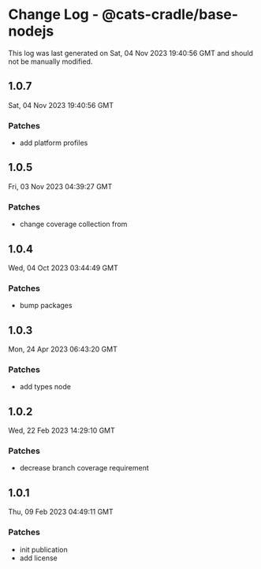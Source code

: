 # Change Log - @cats-cradle/base-nodejs

This log was last generated on Sat, 04 Nov 2023 19:40:56 GMT and should not be manually modified.

## 1.0.7
Sat, 04 Nov 2023 19:40:56 GMT

### Patches

- add platform profiles

## 1.0.5
Fri, 03 Nov 2023 04:39:27 GMT

### Patches

- change coverage collection from

## 1.0.4
Wed, 04 Oct 2023 03:44:49 GMT

### Patches

- bump packages

## 1.0.3
Mon, 24 Apr 2023 06:43:20 GMT

### Patches

- add types node

## 1.0.2
Wed, 22 Feb 2023 14:29:10 GMT

### Patches

- decrease branch coverage requirement

## 1.0.1
Thu, 09 Feb 2023 04:49:11 GMT

### Patches

- init publication
- add license

